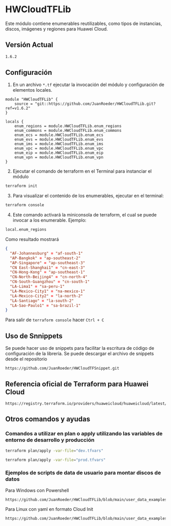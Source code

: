 # HWCloudTFLib

Este módulo contiene enumerables reutilizables, como tipos de instancias, discos, imágenes y regiones para Huawei Cloud.

## Versión Actual

```Markdown
1.6.2
```

## Configuración

1. En un archivo `*.tf` ejecutar la invocación del módulo y configuración de elementos locales.

```hcl
module "HWCloudTFLib" {
    source = "git::https://github.com/JuanRoeder/HWCloudTFLib.git?ref=v1.6.2"
}

locals {
    enum_regions = module.HWCloudTFLib.enum_regions
    enum_commons = module.HWCloudTFLib.enum_commons
    enum_ecs = module.HWCloudTFLib.enum_ecs
    enum_evs = module.HWCloudTFLib.enum_evs
    enum_ims = module.HWCloudTFLib.enum_ims
    enum_vpc = module.HWCloudTFLib.enum_vpc
    enum_eip = module.HWCloudTFLib.enum_eip
    enum_vpn = module.HWCloudTFLib.enum_vpn
}
```

2. Ejecutar el comando de terraform en el Terminal para instanciar el módulo

```bash
terraform init
```

3. Para visualizar el contenido de los enumerables, ejecutar en el terminal:

```bash
terraform console
```

4. Este comando activará la miniconsola de terraform, el cual se puede invocar a los enumerable. Ejemplo:

```bash
local.enum_regions
```

Como resultado mostrará

```json
{
  "AF-Johannesburg" = "af-south-1"
  "AP-Bangkok" = "ap-southeast-2"
  "AP-Singapore" = "ap-southeast-3"
  "CN East-Shanghai1" = "cn-east-3"
  "CN-Hong-Kong" = "ap-southeast-1"
  "CN-North-Beijing4" = "cn-north-4"
  "CN-South-Guangzhou" = "cn-south-1"
  "LA-Lima1" = "sa-peru-1"
  "LA-Mexico-City1" = "na-mexico-1"
  "LA-Mexico-City2" = "la-north-2"
  "LA-Santiago" = "la-south-2"
  "LA-Sao-Paulo1" = "sa-brazil-1"
}
```

Para salir de `terraform console` hacer `Ctrl + C`

## Uso de Snnippets

Se puede hacer uso de snippets para facilitar la escritura de código de configuración de la librería. Se puede descargar el archivo de snippets desde el repositorio

```
https://github.com/JuanRoeder/HWCloudTFSnippet.git
```

## Referencia oficial de Terraform para Huawei Cloud

```
https://registry.terraform.io/providers/huaweicloud/huaweicloud/latest/docs
```

## Otros comandos y ayudas

### Comandos a utilizar en plan o apply utilizando las variables de entorno de desarrollo y producción

```bash
terraform plan/apply -var-file="dev.tfvars"
```

```bash
terraform plan/apply -var-file="prod.tfvars"
```

### Ejemplos de scripts de data de usuario para montar discos de datos

Para Windows con Powershell

```
https://github.com/JuanRoeder/HWCloudTFLib/blob/main/user_data_examples/init_disk.ps1
```

Para Linux con yaml en formato Cloud Init

```
https://github.com/JuanRoeder/HWCloudTFLib/blob/main/user_data_examples/init_disk.yaml
```
